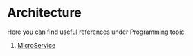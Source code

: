 # Architecture

Here you can find useful references under Programming topic.

1. [MicroService](https://github.com/hqxsn/Awesome-Notes-From-Globe/tree/master/Architecture/MicroService/Readme.md) 

